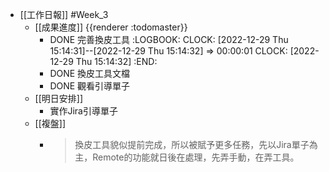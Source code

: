 - [[工作日報]] #Week_3
	- [[成果進度]] {{renderer :todomaster}}
		- DONE 完善換皮工具
		  :LOGBOOK:
		  CLOCK: [2022-12-29 Thu 15:14:31]--[2022-12-29 Thu 15:14:32] =>  00:00:01
		  CLOCK: [2022-12-29 Thu 15:14:32]
		  :END:
		- DONE  換皮工具文檔
		- DONE 觀看引導單子
	- [[明日安排]]
		- 實作Jira引導單子
	- [[複盤]]
		- > 換皮工具貌似提前完成，所以被賦予更多任務，先以Jira單子為主，Remote的功能就日後在處理，先弄手動，在弄工具。